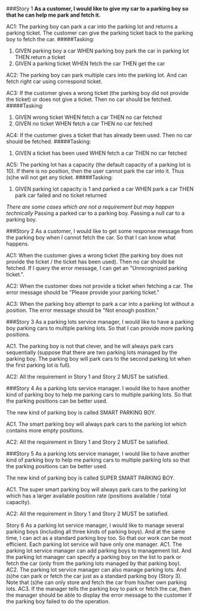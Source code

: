###Story 1
**As a customer, I would like to give my car to a parking boy so that he can help me park and fetch it.**

AC1: 
The parking boy can park a car into the parking lot and returns a parking ticket. 
The customer can give the parking ticket back to the parking boy to fetch the car.
#####Tasking:
1. GIVEN parking boy a car WHEN parking boy park the car in parking lot THEN return a ticket
2. GIVEN a parking ticket WHEN fetch the car THEN get the car


AC2:
 The parking boy can park multiple cars into the parking lot. 
 And can fetch right car using correspond ticket.
 
AC3:
 If the customer gives a wrong ticket (the parking boy did not provide the ticket) or does not give a ticket. 
 Then no car should be fetched.
 #####Tasking:
 1. GIVEN wrong ticket WHEN fetch a car THEN no car fetched
 2. GIVEN no ticket WHEN fetch a car THEN no car fetched
 
AC4: 
If the customer gives a ticket that has already been used. 
Then no car should be fetched.
#####Tasking:
 1. GIVEN a ticket has been used WHEN fetch a car THEN no car fetched

AC5:
The parking lot has a capacity (the default capacity of a parking lot is 10). 
If there is no position, then the user cannot park the car into it. 
Thus (s)he will not get any ticket.
#####Tasking:
 1. GIVEN parking lot capacity is 1 and parked a car WHEN park a car THEN park car failed and no ticket returned

*There are some cases which are not a requirement but may happen technically*
Passing a parked car to a parking boy.
Passing a null car to a parking boy.


###Story 2
As a customer, I would like to get some response message from the parking boy when I cannot fetch the car.
So that I can know what happens.

AC1: 
When the customer gives a wrong ticket (the parking boy does not provide the ticket / the ticket has been used).
Then no car should be fetched. If I query the error message, I can get an "Unrecognized parking ticket.".

AC2: 
When the customer does not provide a ticket when fetching a car. 
The error message should be "Please provide your parking ticket."

AC3: 
When the parking boy attempt to park a car into a parking lot without a position. 
The error message should be "Not enough position."

###Story 3
As a parking lots service manager, I would like to have a parking boy parking cars to multiple parking lots. 
So that I can provide more parking positions.

AC1.
The parking boy is not that clever, and he will always park cars sequentially 
(suppose that there are two parking lots managed by the parking boy.
The parking boy will park cars to the second parking lot when the first parking lot is full).

AC2:
All the requirement in Story 1 and Story 2 MUST be satisfied.

###Story 4
As a parking lots service manager.
I would like to have another kind of parking boy to help me parking cars to multiple parking lots.
So that the parking positions can be better used.

The new kind of parking boy is called SMART PARKING BOY.

AC1.
The smart parking boy will always park cars to the parking lot which contains more empty positions.

AC2:
All the requirement in Story 1 and Story 2 MUST be satisfied.


###Story 5
As a parking lots service manager, 
I would like to have another kind of parking boy to help me parking cars to multiple parking lots 
so that the parking positions can be better used.

The new kind of parking boy is called SUPER SMART PARKING BOY.

AC1.
The super smart parking boy will always park cars to the parking lot 
which has a larger available position rate (positions available / total capacity).

AC2: 
All the requirement in Story 1 and Story 2 MUST be satisfied.


Story 6
As a parking lot service manager, I would like to manage several parking boys (including all three kinds of parking boys). And at the same time, I can act as a standard parking boy too. So that our work can be most efficient.
Each parking lot service will have only one manager.
AC1. The parking lot service manager can add parking boys to management list. And the parking lot manager can specify a parking boy on the list to park or fetch the car (only from the parking lots managed by that parking boy).
AC2. The parking lot service manager can also manage parking lots. And (s)he can park or fetch the car just as a standard parking boy (Story 3). Note that (s)he can only store and fetch the car from his/her own parking lots.
AC3. If the manager tells the parking boy to park or fetch the car, then the manager should be able to display the error message to the customer if the parking boy failed to do the operation.